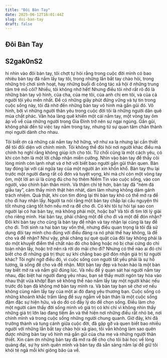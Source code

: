```yaml
---
title: "Đôi Bàn Tay"
date: 2025-06-12T16:01:44Z
slug: doi-ban-tay
draft: false
---
```


## Đôi Bàn Tay

## S2gak0nS2

hi nhìn vào đôi bàn tay, tôi chợt tự hỏi rằng trong cuộc đời mình có bao nhiêu bàn tay đã nắm lấy tay tôi, trong những lần bắt tay chào hỏi, trong những trò chơi sinh hoạt, hay những buổi đi công tác xã hội ở những trung tâm trẻ mồ côi? Nhiều, tôi không nhớ hết! Nhưng điều tôi nhớ rất rõ đó là những bàn tay vô hình, của cha, của mẹ tôi, của anh chị em tôi, và của cả người tôi yêu mến nhất. Để có những giây phút đứng vững và tự tin trong cuộc sống này, tôi đã nhờ đến những bàn tay vô hình mà gần gũi đó. Vô hình, bởi vì những người thân yêu trong cuộc đời tôi là những người dân quê mùa chất phác. Văn hóa làng quê khiến một cái nắm tay, một vòng tay ôm áp vỗ về của những người trong Gia Đình trở nên sự ngại ngùng. Gần gũi, không phải đến từ việc tay nằm trong tay, nhưng từ sự quan tâm chân thành mọi người dành cho nhau. 

Tôi biết ơn cả những cái nắm tay hờ hững, vờ như xa lạ nhưng lại cần thiết để tôi đối diện với chính mình. Tôi không thể đòi hỏi nơi người khác điều mà chính họ nghĩ rằng không giúp ích cho tôi. Từ chối cũng là một cách yêu, có khi còn hơn là một lời chấp nhận miễn cưỡng.
Nhìn vào bàn tay để thấy cõi lòng mình còn lạnh nhạt và ơ hờ với biết bao người gần gũi thân quen. Bàn tay đóng lại với cái ngửa tay của một người ăn xin khốn khổ. Bàn tay thu lại trước một người đang rất cô đơn và tuyệt vọng, khi mà chỉ còn một vòng tay ôm, một lời an ủi là cũng đủ cho họ thêm Niềm Tin vào cuộc sống, vào con người, vào chính bản thân mình. Và thậm chí tệ hơn, bàn tay đã “ném đá giấu tay”, cảm thấy mình thật hèn nhát, dám làm nhưng không dám gánh trách nhiệm. Quả thật, khi con tim đóng lại thì bàn tay khó có thể mở ra để cho đi hay nhận lấy.
Người ta nói rằng một bàn tay chắp lại cầu nguyện thì tốt nhưng càng tốt hơn nếu mở ra để cho đi. Có khi tôi tự hỏi tại sao con người lại có hai bàn tay, mà không phải một, hoặc ba? Và tôi đi tìm lời lý giải cho riêng mình. Hai bàn tay, phải chăng một để cho đi và một để đón nhận? Đôi khi bàn tay cho cũng là bàn tay để nhận và tay nhận lại cũng là tay để cho đi. Trời sinh ra hai bàn tay vốn thế, nhưng điều quan trọng là tôi đã sử dụng đôi tay mình cho đúng với điều đáng ra nó phải thế hay không, là để cho và để nhận? Như vậy, phải chăng sự què quặt của đôi tay không phải là do một khuyết điểm thể chất nào đó cho bằng hoặc nó bị chai cứng do chỉ toàn nhận lấy, hoặc trở nên rã rời do mãi cho đi? Nhưng có thể nào ai đó chỉ biết cho đi những giá trị thực sự khi chẳng bao giờ đón nhận giá trị từ người khác? Tôi nghi ngờ điều đó, vì cuộc sống con người tất yếu phải là sự hỗ tương, là sống để cho và để nhận.
Một bàn tay đẹp và hoàn hảo là một bàn tay biết mở ra và nắm giữ đúng lúc. Và nếu để ý quan sát hai người nắm tay nhau, đặc biệt hai người đang yêu nhau, bạn sẽ thấy mười ngón tay hòa vào nhau thật vừa khớp! Bạn sẽ không thể nào nắm lấy tay một người khác nếu trước đó bạn đã không mở bàn tay mình ra. Và bàn tay bạn sẽ chơ vơ nếu không cùng nắm lấy tay của một ai đó đang yêu thương bạn.
Cuộc sống có những khoảnh khắc trầm lắng để suy ngẫm về bản thân là một cuộc sống đậm đặc sự hiện hữu, và do đó có đầy lý do để chọn sống. Điều làm cho một người cảm thấy đời sống mình vô giá trị có khi chỉ vì không nhìn thấy những giá trị lớn lao đang tiềm ẩn và thể hiện nơi những điều rất nhỏ bé, nơi chính mình và trong cuộc sống những người chung quanh.
Giờ đây, khi đã trưởng thành và tung cánh giữa cuộc đời, đã gặp gỡ và quen biết bao nhiều người với những lần bắt tay chào hỏi xã giao, tôi vẫn không làm sao quên được những bàn tay vô hình mà gần gũi của cha mẹ và những người thân thiết. Xin cảm ơn những bàn tay đã mở ra để cho cho tôi bài học về lòng quảng đại, sự hy sinh quên mình và bàn tay đã sẵn sàng nắm lại để giữ tôi khỏi té ngã mỗi khi giông bão ùa về.